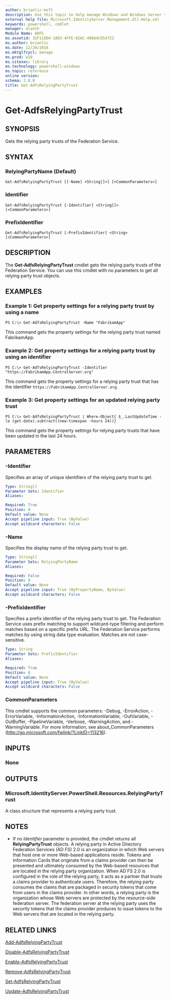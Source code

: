 ```yaml
---
author: brianlic-msft
description: Use this topic to help manage Windows and Windows Server technologies with Windows PowerShell.
external help file: Microsoft.IdentityServer.Management.dll-Help.xml
keywords: powershell, cmdlet
manager: alanth
Module Name: ADFS
ms.assetid: 32F118D4-1AD3-4FFE-82AC-408A4C654722
ms.author: brianlic
ms.date: 12/20/2016
ms.mktglfcycl: manage
ms.prod: w10
ms.sitesec: library
ms.technology: powershell-windows
ms.topic: reference
online version: 
schema: 2.0.0
title: Get-AdfsRelyingPartyTrust
---
```


# Get-AdfsRelyingPartyTrust

## SYNOPSIS
Gets the relying party trusts of the Federation Service.

## SYNTAX

### RelyingPartyName (Default)
```
Get-AdfsRelyingPartyTrust [[-Name] <String[]>] [<CommonParameters>]
```

### Identifier
```
Get-AdfsRelyingPartyTrust [-Identifier] <String[]> [<CommonParameters>]
```

### PrefixIdentifier
```
Get-AdfsRelyingPartyTrust [-PrefixIdentifier] <String> [<CommonParameters>]
```

## DESCRIPTION
The **Get-AdfsRelyingPartyTrust** cmdlet gets the relying party trusts of the Federation Service.
You can use this cmdlet with no parameters to get all relying party trust objects.

## EXAMPLES

### Example 1: Get property settings for a relying party trust by using a name
```
PS C:\> Get-AdfsRelyingPartyTrust -Name "FabrikamApp"
```

This command gets the property settings for the relying party trust named FabrikamApp.

### Example 2: Get property settings for a relying party trust by using an identifier
```
PS C:\> Get-AdfsRelyingPartyTrust -Identifier "https://FabrikamApp.CentralServer.org"
```

This command gets the property settings for a relying party trust that has the identifier `https://FabrikamApp.CentralServer.org`.

### Example 3: Get property settings for an updated relying party trust
```
PS C:\> Get-AdfsRelyingPartyTrust | Where-Object{ $_.LastUpdateTime -le (get-date).subtract((new-timespan -hours 24))}
```

This command gets the property settings for relying party trusts that have been updated in the last 24 hours.

## PARAMETERS

### -Identifier
Specifies an array of unique identifiers of the relying party trust to get.

```yaml
Type: String[]
Parameter Sets: Identifier
Aliases: 

Required: True
Position: 0
Default value: None
Accept pipeline input: True (ByValue)
Accept wildcard characters: False
```

### -Name
Specifies the display name of the relying party trust to get.

```yaml
Type: String[]
Parameter Sets: RelyingPartyName
Aliases: 

Required: False
Position: 0
Default value: None
Accept pipeline input: True (ByPropertyName, ByValue)
Accept wildcard characters: False
```

### -PrefixIdentifier
Specifies a prefix identifier of the relying party trust to get.
The Federation Service uses prefix matching to support wildcard-type filtering and perform matches based on a specific prefix URL.
The Federation Service performs matches by using string data type evaluation.
Matches are not case-sensitive.

```yaml
Type: String
Parameter Sets: PrefixIdentifier
Aliases: 

Required: True
Position: 0
Default value: None
Accept pipeline input: True (ByValue)
Accept wildcard characters: False
```

### CommonParameters
This cmdlet supports the common parameters: -Debug, -ErrorAction, -ErrorVariable, -InformationAction, -InformationVariable, -OutVariable, -OutBuffer, -PipelineVariable, -Verbose, -WarningAction, and -WarningVariable. For more information, see about_CommonParameters (http://go.microsoft.com/fwlink/?LinkID=113216).

## INPUTS

### None

## OUTPUTS

### Microsoft.IdentityServer.PowerShell.Resources.RelyingPartyTrust
A class structure that represents a relying party trust.

## NOTES
* If no *Identifier* parameter is provided, the cmdlet returns all **RelyingPartyTrust** objects. A relying party in Active Directory Federation Services (AD FS) 2.0 is an organization in which Web servers that host one or more Web-based applications reside. Tokens and Information Cards that originate from a claims provider can then be presented and ultimately consumed by the Web-based resources that are located in the relying party organization. When AD FS 2.0 is configured in the role of the relying party, it acts as a partner that trusts a claims provider to authenticate users. Therefore, the relying party consumes the claims that are packaged in security tokens that come from users in the claims provider. In other words, a relying party is the organization whose Web servers are protected by the resource-side federation server. The federation server at the relying party uses the security tokens that the claims provider produces to issue tokens to the Web servers that are located in the relying party.

## RELATED LINKS

[Add-AdfsRelyingPartyTrust](./Add-AdfsRelyingPartyTrust.md)

[Disable-AdfsRelyingPartyTrust](./Disable-AdfsRelyingPartyTrust.md)

[Enable-AdfsRelyingPartyTrust](./Enable-AdfsRelyingPartyTrust.md)

[Remove-AdfsRelyingPartyTrust](./Remove-AdfsRelyingPartyTrust.md)

[Set-AdfsRelyingPartyTrust](./Set-AdfsRelyingPartyTrust.md)

[Update-AdfsRelyingPartyTrust](./Update-AdfsRelyingPartyTrust.md)

